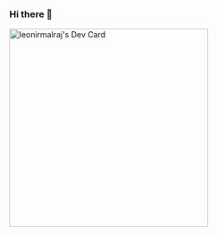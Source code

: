 ### Hi there 👋
<a href="https://app.daily.dev/leonirmalraj"><img src="https://github.com/leonirmalraj/leonirmalraj/blob/main/devcard.svg" width="356" alt="leonirmalraj's Dev Card"/>


